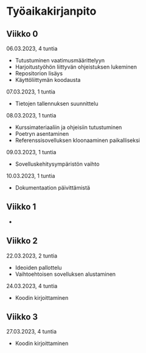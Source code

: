 # Työaikakirjanpito


## Viikko 0


06.03.2023, 4 tuntia
- Tutustuminen vaatimusmäärittelyyn
- Harjoitustyöhön liittyvän ohjeistuksen lukeminen
- Repositorion lisäys
- Käyttöliittymän koodausta

07.03.2023, 1 tuntia
- Tietojen tallennuksen suunnittelu

08.03.2023, 1 tuntia
- Kurssimateriaaliin ja ohjeisiin tutustuminen
- Poetryn asentaminen
- Referenssisovelluksen kloonaaminen paikalliseksi

09.03.2023, 1 tuntia
- Sovelluskehitysympäristön vaihto

10.03.2023, 1 tuntia
- Dokumentaation päivittämistä
	
	
## Viikko 1	
- 

## Viikko 2


22.03.2023, 2 tuntia
- Ideoiden pallottelu
- Vaihtoehtoisen sovelluksen alustaminen
	
24.03.2023, 4 tuntia
- Koodin kirjoittaminen


## Viikko 3


27.03.2023, 4 tuntia
- Koodin kirjoittaminen
	
	
	

